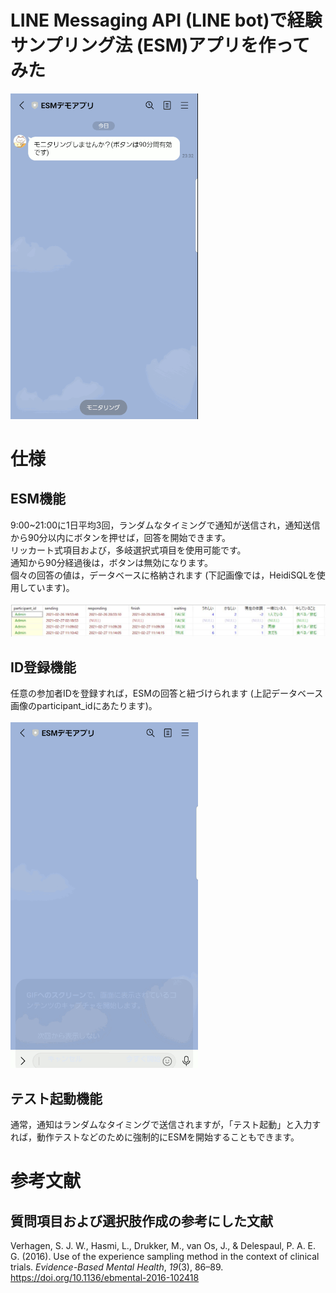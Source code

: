 # LINE Messaging API (LINE bot)で経験サンプリング法 (ESM)アプリを作ってみた
<img src="res/demonstration.gif" width="300" alt="demonstration.gif"><br>
# 仕様
## ESM機能
9:00~21:00に1日平均3回，ランダムなタイミングで通知が送信され，通知送信から90分以内にボタンを押せば，回答を開始できます。  
リッカート式項目および，多岐選択式項目を使用可能です。  
通知から90分経過後は，ボタンは無効になります。  
個々の回答の値は，データベースに格納されます (下記画像では，HeidiSQLを使用しています)。<br><br>
![db.jpg](/res/db.jpg)
## ID登録機能
任意の参加者IDを登録すれば，ESMの回答と紐づけられます (上記データベース画像のparticipant_idにあたります)。<br><br>
<img src="res/id.gif" width="300" alt="id.gif"><br>
## テスト起動機能
通常，通知はランダムなタイミングで送信されますが，「テスト起動」と入力すれば，動作テストなどのために強制的にESMを開始することもできます。
# 参考文献
## 質問項目および選択肢作成の参考にした文献
Verhagen, S. J. W., Hasmi, L., Drukker, M., van Os, J., & Delespaul, P. A. E. G. (2016). Use of the experience sampling method in the context of clinical trials. *Evidence-Based Mental Health*, *19*(3), 86–89. https://doi.org/10.1136/ebmental-2016-102418

